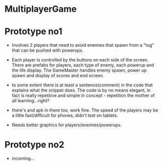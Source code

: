 # MultiplayerGame

# Prototype no1
* Involves 2 players that need to avoid enemies that spawn from a "tug" that can be pushed with powerups. 
* Each player is controlled by the buttons on each side of the screen. There are prefabs for players, each type of enemy, each powerup and the life display. The GameMaster handles enemy spawn, power up spawn and display of scores and end screen. 
* to some extent there is at least a sentence(comment) in the code that explains what the snippet does. The code is by no means elegant, in fact is really repetitive and simple in concept - repetition the mother of all learning...right?

* there's and apk in there too, work fine. The speed of the players may be a little fast/difficult for phones, didn't test on tablets.

* Needs better graphics for players/enemies/powerups.

# Prototype no2
* incoming...
